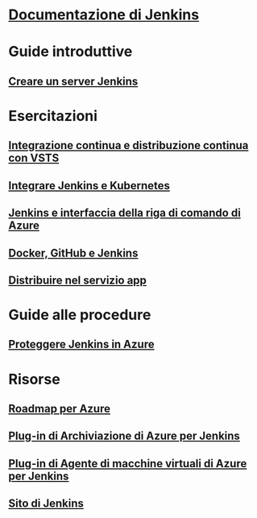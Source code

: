 # [Documentazione di Jenkins](index.md)
# Guide introduttive
## [Creare un server Jenkins](/azure/jenkins/install-jenkins-solution-template)
# Esercitazioni
## [Integrazione continua e distribuzione continua con VSTS](https://www.visualstudio.com/docs/build/apps/jenkins/build-deploy-jenkins)
## [Integrare Jenkins e Kubernetes](/azure/container-service/container-service-kubernetes-jenkins)
## [Jenkins e interfaccia della riga di comando di Azure](/azure/jenkins/execute-cli-jenkins-pipeline)
## [Docker, GitHub e Jenkins](/azure/virtual-machines/linux/tutorial-jenkins-github-docker-cicd)
## [Distribuire nel servizio app](/azure/jenkins/deploy-Jenkins-app-service-plugin)
# Guide alle procedure
## [Proteggere Jenkins in Azure](https://jenkins.io/blog/2017/04/20/secure-jenkins-on-azure/)
# Risorse
## [Roadmap per Azure](https://azure.microsoft.com/roadmap/)
## [Plug-in di Archiviazione di Azure per Jenkins](https://plugins.jenkins.io/windows-azure-storage)
## [Plug-in di Agente di macchine virtuali di Azure per Jenkins](https://plugins.jenkins.io/azure-vm-agents)
## [Sito di Jenkins](https://jenkins.io/)

